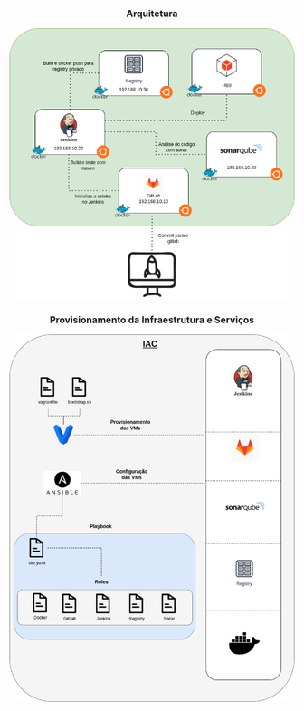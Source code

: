 <h3 align="center">Arquitetura</h3>

<p align="center">
  <img alt="Ambiente" src="data/ambiente.png">
</p>

<h3 align="center">Provisionamento da Infraestrutura e Serviços</h3>

<p align="center">
  <img alt="Ambiente" src="data/provisionamento.png">
</p>